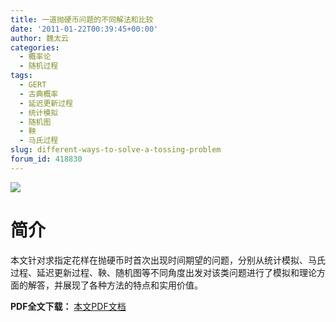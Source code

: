 ```yaml
---
title: 一道抛硬币问题的不同解法和比较
date: '2011-01-22T00:39:45+00:00'
author: 魏太云
categories:
  - 概率论
  - 随机过程
tags:
  - GERT
  - 古典概率
  - 延迟更新过程
  - 统计模拟
  - 随机图
  - 鞅
  - 马氏过程
slug: different-ways-to-solve-a-tossing-problem
forum_id: 418830
---
```


![](https://uploads.cosx.org/2011/01/coin.jpg)

# 简介

本文针对求指定花样在抛硬币时首次出现时间期望的问题，分别从统计模拟、马氏过程、延迟更新过程、鞅、随机图等不同角度出发对该类问题进行了模拟和理论方面的解答，并展现了各种方法的特点和实用价值。 

**PDF全文下载：** [本文PDF文档](https://uploads.cosx.org/2011/01/Different-ways-to-solve-a-tossing-problem.pdf)
